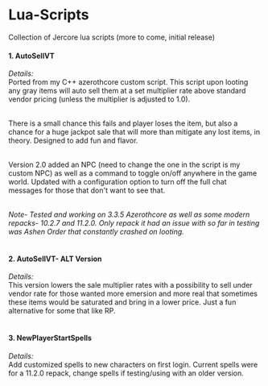 # Lua-Scripts
Collection of Jercore lua scripts (more to come, initial release)

<h4>
  1. AutoSellVT<br></h4>
 <i>Details:</i><br>
  Ported from my C++ azerothcore custom script. This script upon looting any gray items will auto sell them at a set multiplier rate above standard vendor pricing (unless the multiplier is adjusted to 1.0). 
  
  <br>There is a small chance this fails and player loses the item, but also a chance for a huge jackpot sale that will more than mitigate any lost items, in theory. Designed to add fun and flavor. 
  
  <br>Version 2.0 added an NPC (need to change the one in the script is my custom NPC) as well as a command to toggle on/off anywhere in the game world. Updated with a configuration option to turn off the full chat messages for those that don't want to see that. 
  
  <br><i>Note- Tested and working on 3.3.5 Azerothcore as well as some modern repacks- 10.2.7 and 11.2.0. Only repack it had an issue with so far in testing was Ashen Order that constantly crashed on looting.</i><br><br>

 <h4>2. AutoSellVT- ALT Version<br></h4>
 <i>Details:</i><br>
 This version lowers the sale multiplier rates with a possibility to sell under vendor rate for those wanted more emersion and more real that sometimes these items would be saturated and bring in a lower price. Just a fun alternative for some that like RP.<br><br>

 <h4>3. NewPlayerStartSpells<br></h4>
 <i>Details:</i><br>
 Add customized spells to new characters on first login. Current spells were for a 11.2.0 repack, change spells if testing/using with an older version.<br><br>


